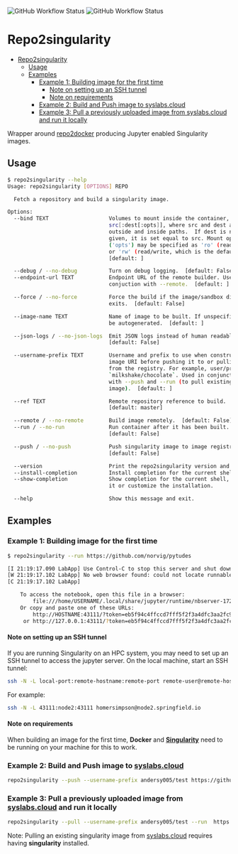 ![GitHub Workflow Status](https://img.shields.io/github/workflow/status/andersy005/repo2singularity/CI?logo=github&style=for-the-badge)
![GitHub Workflow Status](https://img.shields.io/github/workflow/status/andersy005/repo2singularity/code-style?label=code%20style&logo=github&style=for-the-badge)

# Repo2singularity

- [Repo2singularity](#repo2singularity)
  - [Usage](#usage)
  - [Examples](#examples)
    - [Example 1: Building image for the first time](#example-1-building-image-for-the-first-time)
      - [Note on setting up an SSH tunnel](#note-on-setting-up-an-ssh-tunnel)
      - [Note on requirements](#note-on-requirements)
    - [Example 2: Build and Push image to  syslabs.cloud](#example-2-build-and-push-image-to-syslabscloud)
    - [Example 3: Pull a previously uploaded image from syslabs.cloud and run it locally](#example-3-pull-a-previously-uploaded-image-from-syslabscloud-and-run-it-locally)

Wrapper around [repo2docker](https://github.com/jupyter/repo2docker) producing Jupyter enabled Singularity images.

## Usage

```bash
$ repo2singularity --help
Usage: repo2singularity [OPTIONS] REPO

  Fetch a repository and build a singularity image.

Options:
  --bind TEXT                   Volumes to mount inside the container, in form
                                src[:dest[:opts]], where src and dest are
                                outside and inside paths.  If dest is not
                                given, it is set equal to src. Mount options
                                ('opts') may be specified as 'ro' (read-only)
                                or 'rw' (read/write, which is the default)
                                [default: ]

  --debug / --no-debug          Turn on debug logging.  [default: False]
  --endpoint-url TEXT           Endpoint URL of the remote builder. Used in
                                conjuction with --remote.  [default: ]

  --force / --no-force          Force the build if the image/sandbox directory
                                exits.  [default: False]

  --image-name TEXT             Name of image to be built. If unspecified will
                                be autogenerated.  [default: ]

  --json-logs / --no-json-logs  Emit JSON logs instead of human readable logs.
                                [default: False]

  --username-prefix TEXT        Username and prefix to use when constructing
                                image URI before pushing it to or pulling it
                                from the registry. For example, user/prefix:
                                `milkshake/chocolate`. Used in conjunction
                                with --push and --run (to pull existing
                                image).  [default: ]

  --ref TEXT                    Remote repository reference to build.
                                [default: master]

  --remote / --no-remote        Build image remotely.  [default: False]
  --run / --no-run              Run container after it has been built.
                                [default: False]

  --push / --no-push            Push singularity image to image registry.
                                [default: False]

  --version                     Print the repo2singularity version and exit.
  --install-completion          Install completion for the current shell.
  --show-completion             Show completion for the current shell, to copy
                                it or customize the installation.

  --help                        Show this message and exit.
```

## Examples

### Example 1: Building image for the first time

```bash
$ repo2singularity --run https://github.com/norvig/pytudes

[I 21:19:17.090 LabApp] Use Control-C to stop this server and shut down all kernels (twice to skip confirmation).
[W 21:19:17.102 LabApp] No web browser found: could not locate runnable browser.
[C 21:19:17.102 LabApp]

    To access the notebook, open this file in a browser:
        file:///home/USERNAME/.local/share/jupyter/runtime/nbserver-17263-open.html
    Or copy and paste one of these URLs:
        http://HOSTNAME:43111/?token=eb5f94c4ffccd7fff5f2f3a4dfc3aa2fc9e361c1a529bd25
     or http://127.0.0.1:43111/?token=eb5f94c4ffccd7fff5f2f3a4dfc3aa2fc9e361c1a529bd25
```

#### Note on setting up an SSH tunnel

If you are running Singularity on an HPC system, you may need to set up an SSH tunnel to access the jupyter server. On the local machine, start an SSH tunnel:

```bash
ssh -N -L local-port:remote-hostname:remote-port remote-user@remote-host
```

For example:

```bash
ssh -N -L 43111:node2:43111 homersimpson@node2.springfield.io
```

#### Note on requirements

When building an image for the first time, **Docker** and [**Singularity**](https://github.com/hpcng/singularity) need to be running on your machine for this to work.

### Example 2: Build and Push image to  [syslabs.cloud](https://cloud.sylabs.io/library)

```bash
repo2singularity --push --username-prefix andersy005/test https://github.com/norvig/pytudes
```

### Example 3: Pull a previously uploaded image from [syslabs.cloud](https://cloud.sylabs.io/library) and run it locally

```bash
repo2singularity --pull --username-prefix andersy005/test --run  https://github.com/norvig/pytudes
```

Note: Pulling an existing singularity image from [syslabs.cloud](https://cloud.sylabs.io/) requires having **singularity** installed.
